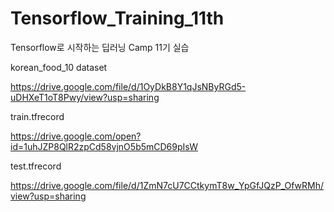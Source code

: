 # Tensorflow_Training_11th
Tensorflow로 시작하는 딥러닝 Camp 11기 실습

korean_food_10 dataset

https://drive.google.com/file/d/1OyDkB8Y1qJsNByRGd5-uDHXeT1oT8Pwy/view?usp=sharing


train.tfrecord

https://drive.google.com/open?id=1uhJZP8QlR2zpCd58vjnO5b5mCD69pIsW

test.tfrecord

https://drive.google.com/file/d/1ZmN7cU7CCtkymT8w_YpGfJQzP_OfwRMh/view?usp=sharing
